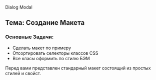 Dialog Modal
## Тема: Создание Макета
### Основные Задачи:
- Сделать макет по примеру
- Отсортировать селекторы классов CSS
- Все класы оформить по стилю БЭМ

Перед вами представлен стандарный макет состоящий из простых стилей и свойст.

